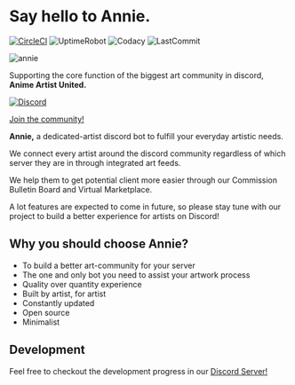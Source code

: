# Say hello to **Annie.**

[![CircleCI](https://circleci.com/gh/klerikdust/anniediscord.svg?style=svg)](https://circleci.com/gh/klerikdust/anniediscord)
![UptimeRobot](https://img.shields.io/uptimerobot/ratio/7/m783912232-966d9143f91a69adf58b49f1?style=flat-square)
![Codacy](https://img.shields.io/codacy/grade/d60d5579018348af8fc310a9e5dffe36.svg?logo=Codacy&style=flat-square)
![LastCommit](https://img.shields.io/github/last-commit/klerikdust/anniediscord.svg?style=flat-square)

![annie](https://cdn.discordapp.com/avatars/501461775821176832/578de3a27b252ad2bf1e73bf1dd27210.png?size=256)

Supporting the core function of the biggest art community in discord,
**Anime Artist United.**

[![Discord](https://img.shields.io/discord/459891664182312980.svg?color=%237bb6ed&label=&logo=Discord&logoColor=%23f2f2f2&style=flat-square)](https://discord.gg/Tjsck8F)

[Join the community!](https://discord.gg/Tjsck8F)

**Annie,** a dedicated-artist discord bot to fulfill your everyday artistic needs.

We connect every artist around the discord community regardless of which server they are in through integrated art feeds.

We help them to get potential client more easier through our Commission Bulletin Board and Virtual Marketplace.

A lot features are expected to come in future, so please stay tune with our project to build a better experience for artists on Discord!

## Why you should choose Annie?

- To build a better art-community for your server
- The one and only bot you need to assist your artwork process
- Quality over quantity experience
- Built by artist, for artist
- Constantly updated
- Open source
- Minimalist

## **Development**

Feel free to checkout the development progress in our [Discord Server!](https://discord.gg/7nDes9P)
